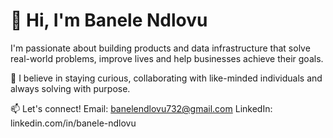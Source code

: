 # 👋 Hi, I'm Banele Ndlovu
I'm passionate about building products and data infrastructure that solve real-world problems, improve lives and help businesses achieve their goals.

🌱 I believe in staying curious, collaborating with like-minded individuals and always solving with purpose.

📫 Let's connect!
Email: banelendlovu732@gmail.com
LinkedIn: linkedin.com/in/banele-ndlovu
<!---
banelendlovu/banelendlovu is a ✨ special ✨ repository because its `README.md` (this file) appears on your GitHub profile.
You can click the Preview link to take a look at your changes.
--->
